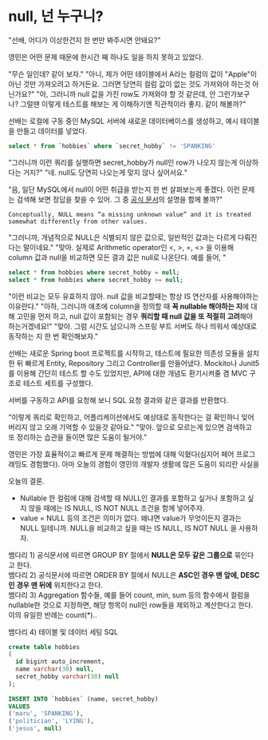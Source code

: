 
# null, 넌 누구니?  
  
"선배, 어디가 이상한건지 한 번만 봐주시면 안돼요?"

영민은 어떤 문제 때문에 한시간 째 하나도 일을 하지 못하고 있었다.

"무슨 일인데? 같이 보자."
"아니, 제가 어떤 테이블에서 A라는 컬럼의 값이 "Apple"이 아닌 것만 가져오려고 하거든요. 그러면 당연히 컬럼 값이 없는 것도 가져와야 하는것 아닌가요?"
"아, 그러니까 null 값을 가진 row도 가져와야 할 것 같은데, 안 그런가보구나? 그럴땐 이렇게 테스트를 해보는 게 이해하기엔 직관적이라 좋지. 같이 해볼까?"
 
선배는 로컬에 구동 중인 MySQL 서버에 새로운 데이터베이스를 생성하고, 예시 테이블을 만들고 데이터를 넣었다.
 
```sql
select * from `hobbies` where `secret_hobby` != 'SPANKING'
 ```
 
"그러니까 이런 쿼리를 실행하면 secret_hobby가 null인 row가 나오지 않는게 이상하다는 거지?"
"네. null도 당연히 나오는게 맞지 않나 싶어서요."

"음, 일단 MySQL에서 null이 어떤 취급을 받는지 한 번 살펴보는게 좋겠다. 이런 문제는 검색해 보면 정답을 찾을 수 있어. 그 중 [공식 문서]([https://dev.mysql.com/doc/refman/8.0/en/working-with-null.html](https://dev.mysql.com/doc/refman/8.0/en/working-with-null.html))의 설명을 함께 볼까?"
  
```
Conceptually, NULL means “a missing unknown value” and it is treated somewhat differently from other values.  
```  
  
"그러니까, 개념적으로 NULL은 식별되지 않은 값으로, 일반적인 값과는 다르게 다뤄진다는 말이네요."
"맞아. 실제로 Arithmetic operator인 <, >, =, <> 을 이용해 column 값과 null을 비교하면 모든 결과 값은 null로 나온단다. 예를 들어, "

```sql
select * from hobbies where secret_hobby = null;  
select * from hobbies where secret_hobby >= null;
```
  
"이런 비교는 모두 유효하지 않아. null 값을 비교할때는 항상 IS 연산자를 사용해야하는 이유란다."
"아하, 그러니까 애초에 column을 정의할 때 **꼭 nullable 해야하는 지**에 대해 고민을 먼저 하고, null 값이 포함되는 경우 **쿼리할 때 null 값을 또 적절히 고려**해야 하는거겠네요!"
"맞아. 그럼 시간도 남으니까 스프링 부트 서버도 하나 띄워서 예상대로 동작하는 지 한 번 확인해보자."

선배는 새로운 Spring boot 프로젝트를 시작하고, 테스트에 필요한 의존성 모듈을 설치한 뒤 빠르게 Entity, Repository 그리고 Controller를 만들어냈다. Mockito나 Junit5를 이용해 간단히 테스트 할 수도 있었지만, API에 대한 개념도 환기시켜줄 겸 MVC 구조로 테스트 세트를 구성했다.

서버를 구동하고 API를 요청해 보니 SQL 요청 결과와 같은 결과를 반환했다.

"이렇게 쿼리로 확인하고, 어플리케이션에서도 예상대로 동작한다는 걸 확인하니 잊어버리지 않고 오래 기억할 수 있을것 같아요."
"맞아. 앞으로 모르는게 있으면 검색하고 또 정리하는 습관을 들이면 많은 도움이 될거야."

영민은 가장 효율적이고 빠르게 문제 해결하는 방법에 대해 익혔다(심지어 페어 프로그래밍도 경험했다). 아마 오늘의 경험이 영민의 개발자 생활에 많은 도움이 되리란 사실을

오늘의 결론.
  
- Nullable 한 컬럼에 대해 검색할 때 NULL인 결과를 포함하고 싶거나 포함하고 싶지 않을 때에는 IS NULL, IS NOT NULL 조건을 함께 넣어주자.  
- value = NULL 등의 조건은 의미가 없다. 왜냐면 value가 무엇이든지 결과는 NULL 일테니까. NULL을 비교하고 싶을 때는 IS NULL, IS NOT NULL 을 사용하자.  
  
뱀다리 1) 공식문서에 따르면 GROUP BY 절에서 **NULL은 모두 같은 그룹으로** 묶인다고 한다.  
뱀다리 2) 공식문서에 따르면 ORDER BY 절에서 NULL은 **ASC인 경우 맨 앞에, DESC인 경우 맨 뒤에** 위치한다고 한다.  
뱀다리 3) Aggregation 함수들, 예를 들어 count, min, sum 등의 함수에서 컬럼을 nullable한 것으로 지정하면, 해당 항목이 null인 row들을 제외하고 계산한다고 한다. 이의 유일한 반례는 count(*)..

뱀다리 4) 테이블 및 데이터 세팅 SQL
```sql  
create table hobbies  
(  
  id bigint auto_increment,  
  name varchar(30) null,  
  secret_hobby varchar(30) null
);  
  
INSERT INTO `hobbies` (name, secret_hobby)  
VALUES 
('maru', 'SPANKING'),  
('politician', 'LYING'), 
('jesus', null)
```  

